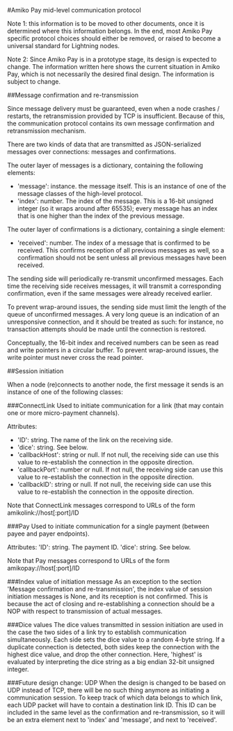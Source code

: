 #Amiko Pay mid-level communication protocol

Note 1: this information is to be moved to other documents, once it is
determined where this information belongs. In the end, most Amiko Pay specific
protocol choices should either be removed, or raised to become a universal
standard for Lightning nodes.

Note 2: Since Amiko Pay is in a prototype stage, its design is expected to
change. The information written here shows the current situation in Amiko Pay,
which is not necessarily the desired final design. The information is subject to
change.


##Message confirmation and re-transmission

Since message delivery must be guaranteed, even when a node crashes / restarts,
the retransmission provided by TCP is insufficient. Because of this, the
communication protocol contains its own message confirmation and retransmission
mechanism.

There are two kinds of data that are transmitted as JSON-serialized messages
over connections: messages and confirmations.

The outer layer of messages is a dictionary, containing the
following elements:
* 'message': instance. the message itself. This is an instance of one of the
  message classes of the high-level protocol.
* 'index': number. The index of the message. This is a 16-bit unsigned integer
  (so it wraps around after 65535); every message has an index that is one
  higher than the index of the previous message.

The outer layer of confirmations is a dictionary, containing a single element:
* 'received': number. The index of a message that is confirmed to be received.
  This confirms reception of all previous messages as well, so a confirmation
  should not be sent unless all previous messages have been received.

The sending side will periodically re-transmit unconfirmed messages. Each time
the receiving side receives messages, it will transmit a corresponding
confirmation, even if the same messages were already received earlier.

To prevent wrap-around issues, the sending side must limit the length of the
queue of unconfirmed messages. A very long queue is an indication of an
unresponsive connection, and it should be treated as such: for instance, no
transaction attempts should be made until the connection is restored.

Conceptually, the 16-bit index and received numbers can be seen as read and
write pointers in a circular buffer. To prevent wrap-around issues, the write
pointer must never cross the read pointer.


##Session initiation

When a node (re)connects to another node, the first message it sends is an
instance of one of the following classes:

###ConnectLink
Used to initiate communication for a link (that may contain one or more
micro-payment channels).

Attributes:
* 'ID': string. The name of the link on the receiving side.
* 'dice': string. See below.
* 'callbackHost': string or null. If not null, the receiving side can use this
  value to re-establish the connection in the opposite direction.
* 'callbackPort': number or null. If not null, the receiving side can use this
  value to re-establish the connection in the opposite direction.
* 'callbackID': string or null. If not null, the receiving side can use this
  value to re-establish the connection in the opposite direction.

Note that ConnectLink messages correspond to URLs of the form
amikolink://host[:port]/ID

###Pay
Used to initiate communication for a single payment (between payee and payer
endpoints).

Attributes:
'ID': string. The payment ID.
'dice': string. See below.

Note that Pay messages correspond to URLs of the form
amikopay://host[:port]/ID

###Index value of initiation message
As an exception to the section 'Message confirmation and re-transmission', the
index value of session initiation messages is None, and its reception is not
confirmed. This is because the act of closing and re-establishing a connection
should be a NOP with respect to transmission of actual messages.

###Dice values
The dice values transmitted in session initiation are used in the case the two
sides of a link try to establish communication simultaneously. Each side sets
the dice value to a random 4-byte string. If a duplicate connection is detected,
both sides keep the connection with the highest dice value, and drop the other
connection. Here, 'highest' is evaluated by interpreting the dice string as a
big endian 32-bit unsigned integer.

###Future design change: UDP
When the design is changed to be based on UDP instead of TCP, there will be
no such thing anymore as initiating a communication session. To keep track of
which data belongs to which link, each UDP packet will have to contain a
destination link ID. This ID can be included in the same level as the
confirmation and re-transmission, so it will be an extra element next to
'index' and 'message', and next to 'received'.

